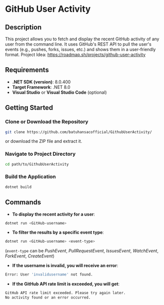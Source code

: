 # GitHub User Activity

## Description
This project allows you to fetch and display the recent GitHub activity of any user from the command line. It uses GitHub's REST API to pull the user's events (e.g., pushes, forks, issues, etc.) and shows them in a user-friendly format.
Project Idea: https://roadmap.sh/projects/github-user-activity

## Requirements
- **.NET SDK (version)**: 8.0.400
- **Target Framework**: .NET 8.0 
- **Visual Studio** or **Visual Studio Code** (optional)

## Getting Started

### Clone or Download the Repository
```bash
git clone https://github.com/batuhansacofficial/GithubUserActivity/
```
or download the ZIP file and extract it.

### Navigate to Project Directory
```bash
cd path/to/GithubUserActivity
```

### Build the Application
```bash
dotnet build
```

## Commands
- **To display the recent activity for a user**:
```bash
dotnet run <GitHub-username>
```
- **To filter the results by a specific event type**:
```bash
dotnet run <GitHub-username> <event-type>
```
(`event-type` can be *PushEvent*, *PullRequestEvent*, *IssuesEvent*, *WatchEvent*, *ForkEvent*, *CreateEvent*)
- **If the username is invalid, you will receive an error**:
```bash
Error: User 'invalidusername' not found.
```
- **If the GitHub API rate limit is exceeded, you will get**:
```bash
GitHub API rate limit exceeded. Please try again later.
No activity found or an error occurred.
```
